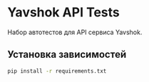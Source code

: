 # Yavshok API Tests

Набор автотестов для API сервиса Yavshok.

## Установка зависимостей

```bash
pip install -r requirements.txt
